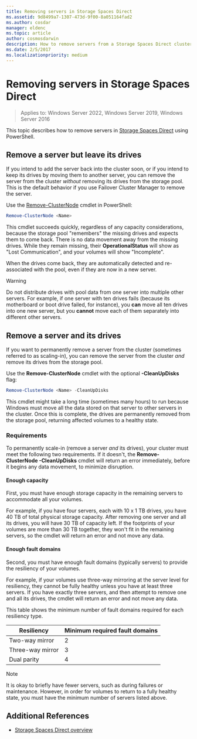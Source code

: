 ```yaml
---
title: Removing servers in Storage Spaces Direct
ms.assetid: 9d8499a7-1307-473d-9f00-8a051164fad2
ms.author: cosdar
manager: eldenc
ms.topic: article
author: cosmosdarwin
description: How to remove servers from a Storage Spaces Direct cluster in Windows Server.
ms.date: 2/5/2017
ms.localizationpriority: medium
---
```


# Removing servers in Storage Spaces Direct

>Applies to: Windows Server 2022, Windows Server 2019, Windows Server 2016

This topic describes how to remove servers in [Storage Spaces Direct](storage-spaces-direct-overview.md) using PowerShell.

## Remove a server but leave its drives

If you intend to add the server back into the cluster soon, or if you intend to keep its drives by moving them to another server, you can remove the server from the cluster *without* removing its drives from the storage pool. This is the default behavior if you use Failover Cluster Manager to remove the server.

Use the [Remove-ClusterNode](/previous-versions/windows/it-pro/windows-server-2012-R2-and-2012/hh831694(v=ws.11)) cmdlet in PowerShell:

```PowerShell
Remove-ClusterNode <Name>
```

This cmdlet succeeds quickly, regardless of any capacity considerations, because the storage pool "remembers" the missing drives and expects them to come back. There is no data movement away from the missing drives. While they remain missing, their **OperationalStatus** will show as "Lost Communication", and your volumes will show "Incomplete".

When the drives come back, they are automatically detected and re-associated with the pool, even if they are now in a new server.

   >[!WARNING]
   > Do not distribute drives with pool data from one server into multiple other servers. For example, if one server with ten drives fails (because its motherboard or boot drive failed, for instance), you **can** move all ten drives into one new server, but you **cannot** move each of them separately into different other servers.

## Remove a server and its drives

If you want to permanently remove a server from the cluster (sometimes referred to as scaling-in), you can remove the server from the cluster *and* remove its drives from the storage pool.

Use the **Remove-ClusterNode** cmdlet with the optional **-CleanUpDisks** flag:

```PowerShell
Remove-ClusterNode <Name> -CleanUpDisks
```

This cmdlet might take a long time (sometimes many hours) to run because Windows must move all the data stored on that server to other servers in the cluster. Once this is complete, the drives are permanently removed from the storage pool, returning affected volumes to a healthy state.

### Requirements

To permanently scale-in (remove a server *and* its drives), your cluster must meet the following two requirements. If it doesn't, the **Remove-ClusterNode -CleanUpDisks** cmdlet will return an error immediately, before it begins any data movement, to minimize disruption.

#### Enough capacity

First, you must have enough storage capacity in the remaining servers to accommodate all your volumes.

For example, if you have four servers, each with 10 x 1 TB drives, you have 40 TB of total physical storage capacity. After removing one server and all its drives, you will have 30 TB of capacity left. If the footprints of your volumes are more than 30 TB together, they won't fit in the remaining servers, so the cmdlet will return an error and not move any data.

#### Enough fault domains

Second, you must have enough fault domains (typically servers) to provide the resiliency of your volumes.

For example, if your volumes use three-way mirroring at the server level for resiliency, they cannot be fully healthy unless you have at least three servers. If you have exactly three servers, and then attempt to remove one and all its drives, the cmdlet will return an error and not move any data.

This table shows the minimum number of fault domains required for each resiliency type.

|    Resiliency          |    Minimum required fault domains   |
|------------------------|-------------------------------------|
|    Two-way mirror      |    2                                |
|    Three-way mirror    |    3                                |
|    Dual parity         |    4                                |

   >[!NOTE]
   > It is okay to briefly have fewer servers, such as during failures or maintenance. However, in order for volumes to return to a fully healthy state, you must have the minimum number of servers listed above.

## Additional References

- [Storage Spaces Direct overview](storage-spaces-direct-overview.md)
